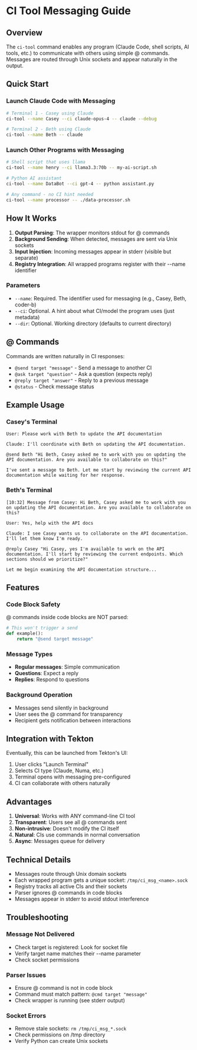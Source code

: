 # CI Tool Messaging Guide

## Overview

The `ci-tool` command enables any program (Claude Code, shell scripts, AI tools, etc.) to communicate with others using simple @ commands. Messages are routed through Unix sockets and appear naturally in the output.

## Quick Start

### Launch Claude Code with Messaging

```bash
# Terminal 1 - Casey using Claude
ci-tool --name Casey --ci claude-opus-4 -- claude --debug

# Terminal 2 - Beth using Claude  
ci-tool --name Beth -- claude
```

### Launch Other Programs with Messaging

```bash
# Shell script that uses llama
ci-tool --name henry --ci llama3.3:70b -- my-ai-script.sh

# Python AI assistant
ci-tool --name DataBot --ci gpt-4 -- python assistant.py

# Any command - no CI hint needed
ci-tool --name processor -- ./data-processor.sh
```

## How It Works

1. **Output Parsing**: The wrapper monitors stdout for @ commands
2. **Background Sending**: When detected, messages are sent via Unix sockets
3. **Input Injection**: Incoming messages appear in stderr (visible but separate)
4. **Registry Integration**: All wrapped programs register with their --name identifier

### Parameters

- `--name`: Required. The identifier used for messaging (e.g., Casey, Beth, coder-b)
- `--ci`: Optional. A hint about what CI/model the program uses (just metadata)
- `--dir`: Optional. Working directory (defaults to current directory)

## @ Commands

Commands are written naturally in CI responses:

- `@send target "message"` - Send a message to another CI
- `@ask target "question"` - Ask a question (expects reply)
- `@reply target "answer"` - Reply to a previous message
- `@status` - Check message status

## Example Usage

### Casey's Terminal
```
User: Please work with Beth to update the API documentation

Claude: I'll coordinate with Beth on updating the API documentation.

@send Beth "Hi Beth, Casey asked me to work with you on updating the API documentation. Are you available to collaborate on this?"

I've sent a message to Beth. Let me start by reviewing the current API documentation while waiting for her response.
```

### Beth's Terminal
```
[10:32] Message from Casey: Hi Beth, Casey asked me to work with you on updating the API documentation. Are you available to collaborate on this?

User: Yes, help with the API docs

Claude: I see Casey wants us to collaborate on the API documentation. I'll let them know I'm ready.

@reply Casey "Hi Casey, yes I'm available to work on the API documentation. I'll start by reviewing the current endpoints. Which sections should we prioritize?"

Let me begin examining the API documentation structure...
```

## Features

### Code Block Safety
@ commands inside code blocks are NOT parsed:
```python
# This won't trigger a send
def example():
    return "@send target message"
```

### Message Types
- **Regular messages**: Simple communication
- **Questions**: Expect a reply
- **Replies**: Respond to questions

### Background Operation
- Messages send silently in background
- User sees the @ command for transparency
- Recipient gets notification between interactions

## Integration with Tekton

Eventually, this can be launched from Tekton's UI:
1. User clicks "Launch Terminal" 
2. Selects CI type (Claude, Numa, etc.)
3. Terminal opens with messaging pre-configured
4. CI can collaborate with others naturally

## Advantages

1. **Universal**: Works with ANY command-line CI tool
2. **Transparent**: Users see all @ commands sent
3. **Non-intrusive**: Doesn't modify the CI itself
4. **Natural**: CIs use commands in normal conversation
5. **Async**: Messages queue for delivery

## Technical Details

- Messages route through Unix domain sockets
- Each wrapped program gets a unique socket: `/tmp/ci_msg_<name>.sock`
- Registry tracks all active CIs and their sockets
- Parser ignores @ commands in code blocks
- Messages appear in stderr to avoid stdout interference

## Troubleshooting

### Message Not Delivered
- Check target is registered: Look for socket file
- Verify target name matches their --name parameter
- Check socket permissions

### Parser Issues  
- Ensure @ command is not in code block
- Command must match pattern: `@cmd target "message"`
- Check wrapper is running (see stderr output)

### Socket Errors
- Remove stale sockets: `rm /tmp/ci_msg_*.sock`
- Check permissions on /tmp directory
- Verify Python can create Unix sockets